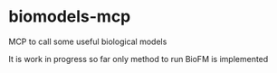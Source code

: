 # biomodels-mcp
MCP to call some useful biological models

It is work in progress so far only method to run BioFM is implemented